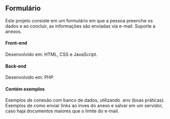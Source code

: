 ## Formulário
Este projeto consiste em um formulário em que a pessoa preenche os dados e ao concluir, as informações são enviadas via e-mail. Suporte a anexos.

#### Front-end
Desenvolvido em: HTML, CSS e JavaScript.

#### Back-end
Desenvolvido em: PHP.

#### Contém exemplos
Exemplos de conexão com banco de dados, utilizando .env (boas práticas). Exemplos de como enviar links ao inves do anexo e salvar em um servidor, caso haja documentos maiores que o limite do e-mail.
